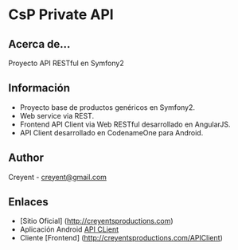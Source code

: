 CsP Private API
===============

Acerca de...
------------

Proyecto API RESTful en Symfony2

Información
------------

* Proyecto base de productos genéricos en Symfony2.
* Web service via REST.
* Frontend API Client via Web RESTful desarrollado en AngularJS.
* API Client desarrollado en CodenameOne para Android.

Author
------------
Creyent - creyent@gmail.com

Enlaces
------------

* [Sitio Oficial] (http://creyentsproductions.com)
* Aplicación Android [API CLient](http://creyentsproductions.com/download/API_Client.apk)
* Cliente [Frontend] (http://creyentsproductions.com/APIClient)
